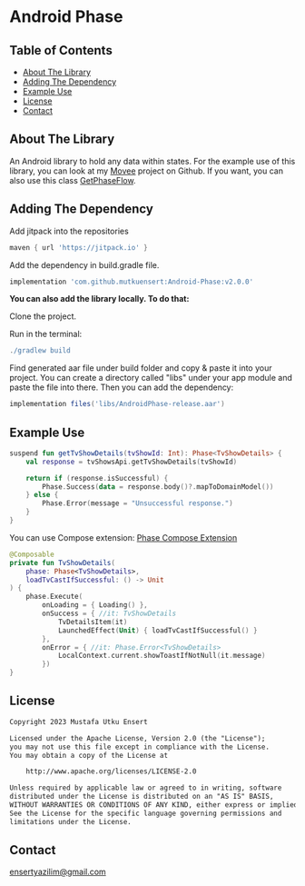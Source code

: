 # Android Phase

## Table of Contents
* [About The Library](#about-the-library)
* [Adding The Dependency](#adding-the-dependency)
* [Example Use](#example-use)
* [License](#license)
* [Contact](#contact)

## About The Library
An Android library to hold any data within states.
For the example use of this library, you can look at my [Movee](https://github.com/mutkuensert/Movee) project on Github.
If you want, you can also use this class [GetPhaseFlow](https://gist.github.com/mutkuensert/11093b3c8b48fa130b0b35bcb5e9faf1).

## Adding The Dependency
Add jitpack into the repositories

```gradle
maven { url 'https://jitpack.io' }
```

Add the dependency in build.gradle file.
```gradle
implementation 'com.github.mutkuensert:Android-Phase:v2.0.0'
```

**You can also add the library locally. To do that:**

Clone the project.

Run in the terminal:
```gradle
./gradlew build
```
Find generated aar file under build folder and copy & paste it into your project. You can create a directory called "libs" under your app module and paste the file into there.
Then you can add the dependency:

```gradle
implementation files('libs/AndroidPhase-release.aar')
```

## Example Use
```kotlin
suspend fun getTvShowDetails(tvShowId: Int): Phase<TvShowDetails> {
    val response = tvShowsApi.getTvShowDetails(tvShowId)

    return if (response.isSuccessful) {
        Phase.Success(data = response.body()?.mapToDomainModel())
    } else {
        Phase.Error(message = "Unsuccessful response.")
    }
}
```

You can use Compose extension: [Phase Compose Extension](https://github.com/mutkuensert/Android-Phase-Compose-Extension)
```kotlin
@Composable
private fun TvShowDetails(
    phase: Phase<TvShowDetails>,
    loadTvCastIfSuccessful: () -> Unit
) {
    phase.Execute(
        onLoading = { Loading() },
        onSuccess = { //it: TvShowDetails
            TvDetailsItem(it)
            LaunchedEffect(Unit) { loadTvCastIfSuccessful() }
        },
        onError = { //it: Phase.Error<TvShowDetails>
            LocalContext.current.showToastIfNotNull(it.message)
        })
}
```


## License
```xml
Copyright 2023 Mustafa Utku Ensert

Licensed under the Apache License, Version 2.0 (the "License");
you may not use this file except in compliance with the License.
You may obtain a copy of the License at

    http://www.apache.org/licenses/LICENSE-2.0

Unless required by applicable law or agreed to in writing, software
distributed under the License is distributed on an "AS IS" BASIS,
WITHOUT WARRANTIES OR CONDITIONS OF ANY KIND, either express or implied.
See the License for the specific language governing permissions and
limitations under the License.
```

## Contact
[ensertyazilim@gmail.com](#)
